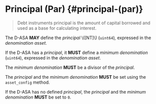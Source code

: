 # Principal (Par) {#principal-(par)}

> Debt instruments principal is the amount of capital borrowed and used as a base
> for calculating interest.

The D-ASA **MAY** define the *principal* \\([NT]\\) (`uint64`)*,* expressed in the
*denomination asset*.

If the D-ASA has a *principal*, it **MUST** define a *minimum denomination* (`uint64`),
expressed in the *denomination asset*.

The *minimum denomination* **MUST** be a divisor of the *principal*.

The *principal* and the *minimum denomination* **MUST** be set using the `asset_config`
method.

If the D-ASA has no defined *principal*, the *principal* and the *minimum denomination*
**MUST** be set to `0`.
